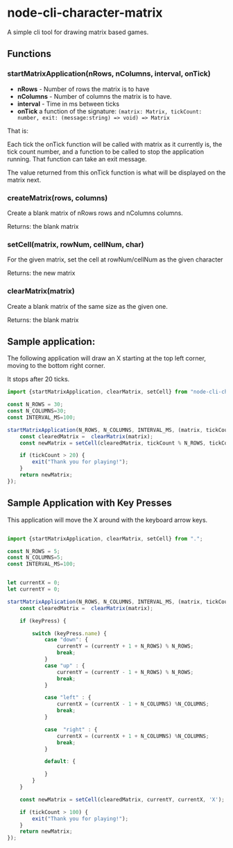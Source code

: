 # node-cli-character-matrix
A simple cli tool for drawing matrix based games. 

## Functions 

### startMatrixApplication(nRows, nColumns, interval, onTick)

- **nRows** - Number of rows the matrix is to have
- **nColumns** - Number of columns the matrix is to have. 
- **interval** - Time in ms between ticks 
- **onTick** a function of the signature: `(matrix: Matrix, tickCount: number, exit: (message:string) => void) => Matrix`

That is: 

Each tick the onTick function will be called with matrix as it currently is, the tick count number, and a function to be called to stop the application running. That function can take an exit message. 

The value returned from this onTick function is what will be displayed on the matrix next. 

### createMatrix(rows, columns) 

Create a blank matrix of nRows rows and nColumns columns.

Returns: the blank matrix
### setCell(matrix, rowNum, cellNum, char)

For the given matrix, set the cell at rowNum/cellNum as the given character

Returns: the new matrix

### clearMatrix(matrix) 

Create a blank matrix of the same size as the given one. 

Returns: the blank matrix 





## Sample application: 

The following application will draw an X starting at the top left corner, moving to the bottom right corner. 

It stops after 20 ticks. 

```javascript
import {startMatrixApplication, clearMatrix, setCell} from "node-cli-character-matrix";

const N_ROWS = 30; 
const N_COLUMNS=30;
const INTERVAL_MS=100; 

startMatrixApplication(N_ROWS, N_COLUMNS, INTERVAL_MS, (matrix, tickCount, exit) => {
	const clearedMatrix =  clearMatrix(matrix); 
	const newMatrix = setCell(clearedMatrix, tickCount % N_ROWS, tickCount %N_COLUMNS, 'X'); 

	if (tickCount > 20) {
		exit("Thank you for playing!");
	}
	return newMatrix; 
}); 
```


## Sample Application with Key Presses 

This application will move the X around with the keyboard arrow keys. 

```javascript

import {startMatrixApplication, clearMatrix, setCell} from ".";

const N_ROWS = 5; 
const N_COLUMNS=5;
const INTERVAL_MS=100; 


let currentX = 0; 
let currentY = 0; 

startMatrixApplication(N_ROWS, N_COLUMNS, INTERVAL_MS, (matrix, tickCount, exit, keyPress) => {
	const clearedMatrix =  clearMatrix(matrix); 

	if (keyPress) {

		switch (keyPress.name) {
			case "down": {
				currentY = (currentY + 1 + N_ROWS) % N_ROWS; 
				break;
			}
			case "up" : {
				currentY = (currentY - 1 + N_ROWS) % N_ROWS; 
				break;
			}

			case "left" : {
				currentX = (currentX - 1 + N_COLUMNS) %N_COLUMNS; 
				break;
			}

			case  "right" : {
				currentX = (currentX + 1 + N_COLUMNS) %N_COLUMNS; 
				break;
			}

			default: {

			}
		}
	}

	const newMatrix = setCell(clearedMatrix, currentY, currentX, 'X');

	if (tickCount > 100) {
		exit("Thank you for playing!");
	}
	return newMatrix; 
}); 
```